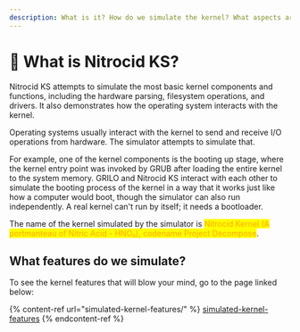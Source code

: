 ```yaml
---
description: What is it? How do we simulate the kernel? What aspects are we simulating?
---
```


# 👾 What is Nitrocid KS?

Nitrocid KS attempts to simulate the most basic kernel components and functions, including the hardware parsing, filesystem operations, and drivers. It also demonstrates how the operating system interacts with the kernel.

Operating systems usually interact with the kernel to send and receive I/O operations from hardware. The simulator attempts to simulate that.

For example, one of the kernel components is the booting up stage, where the kernel entry point was invoked by GRUB after loading the entire kernel to the system memory. GRILO and Nitrocid KS interact with each other to simulate the booting process of the kernel in a way that it works just like how a computer would boot, though the simulator can also run independently. A real kernel can't run by itself; it needs a bootloader.

The name of the kernel simulated by the simulator is <mark style="color:orange;">Nitrocid Kernel (A portmanteau of Nitric Acid - HNO₃), codename Project Decompose</mark>.

## What features do we simulate?

To see the kernel features that will blow your mind, go to the page linked below:

{% content-ref url="simulated-kernel-features/" %}
[simulated-kernel-features](simulated-kernel-features/)
{% endcontent-ref %}
